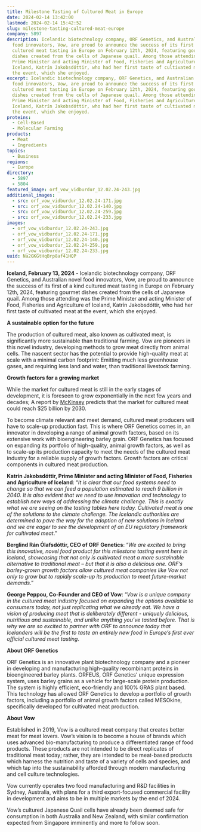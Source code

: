 ```yaml
---
title: Milestone Tasting of Cultured Meat in Europe
date: 2024-02-14 13:42:00
lastmod: 2024-02-14 15:42:52
slug: milestone-tasting-cultured-meat-europe
company: 5897
description: Icelandic biotechnology company, ORF Genetics, and Australian novel
  food innovators, Vow, are proud to announce the success of its first of a kind
  cultured meat tasting in Europe on February 12th, 2024, featuring gourmet
  dishes created from the cells of Japanese quail. Among those attending was the
  Prime Minister and acting Minister of Food, Fisheries and Agriculture of
  Iceland, Katrín Jakobsdóttir, who had her first taste of cultivated meat at
  the event, which she enjoyed.
excerpt: Icelandic biotechnology company, ORF Genetics, and Australian novel
  food innovators, Vow, are proud to announce the success of its first of a kind
  cultured meat tasting in Europe on February 12th, 2024, featuring gourmet
  dishes created from the cells of Japanese quail. Among those attending was the
  Prime Minister and acting Minister of Food, Fisheries and Agriculture of
  Iceland, Katrín Jakobsdóttir, who had her first taste of cultivated meat at
  the event, which she enjoyed.
proteins:
  - Cell-Based
  - Molecular Farming
products:
  - Meat
  - Ingredients
topics:
  - Business
regions:
  - Europe
directory:
  - 5897
  - 5804
featured_image: orf_vow_vidburdur_12.02.24-243.jpg
additional_images:
  - src: orf_vow_vidburdur_12.02.24-171.jpg
  - src: orf_vow_vidburdur_12.02.24-140.jpg
  - src: orf_vow_vidburdur_12.02.24-259.jpg
  - src: orf_vow_vidburdur_12.02.24-233.jpg
images:
  - orf_vow_vidburdur_12.02.24-243.jpg
  - orf_vow_vidburdur_12.02.24-171.jpg
  - orf_vow_vidburdur_12.02.24-140.jpg
  - orf_vow_vidburdur_12.02.24-259.jpg
  - orf_vow_vidburdur_12.02.24-233.jpg
uuid: Na2GKGtHqBrp8af41HQP
---
```

**Iceland, February 13, 2024** - Icelandic biotechnology company, ORF Genetics, and Australian novel food innovators, Vow, are proud to announce the success of its first of a kind cultured meat tasting in Europe on February 12th, 2024, featuring gourmet dishes created from the cells of Japanese quail. Among those attending was the Prime Minister and acting Minister of Food, Fisheries and Agriculture of Iceland, Katrín Jakobsdóttir, who had her first taste of cultivated meat at the event, which she enjoyed.

**A sustainable option for the future** 

The production of cultured meat, also known as cultivated meat, is significantly more sustainable than traditional farming. Vow are pioneers in this novel industry, developing methods to grow meat directly from animal cells. The nascent sector has the potential to provide high-quality meat at scale with a minimal carbon footprint: Emitting much less greenhouse gases, and requiring less land and water, than traditional livestock farming.

**Growth factors for a growing market** 

While the market for cultured meat is still in the early stages of development, it is foreseen to grow exponentially in the next few years and decades; A report by [McKinsey](https://www.mckinsey.com/industries/agriculture/our-insights/cultivated-meat-out-of-the-lab-into-the-frying-pan) predicts that the market for cultured meat could reach $25 billion by 2030.

To become climate relevant and meet demand, cultured meat producers will have to scale-up production fast. This is where ORF Genetics comes in, an innovator in developing a range of animal growth factors, based on its extensive work with bioengineering barley grain.  ORF Genetics has focused on expanding its portfolio of high-quality, animal growth factors, as well as to scale-up its production capacity to meet the needs of the cultured meat industry for a reliable supply of growth factors. Growth factors are critical components in cultured meat production.

**Katrín Jakobsdóttir, Prime Minister and acting Minister of Food, Fisheries and Agriculture of Iceland**: “*It is clear that our food systems need to change so that we can feed a population estimated to reach 9 billion in 2040. It is also evident that we need to use innovation and technology to establish new ways of addressing the climate challenge. This is exactly what we are seeing on the tasting tables here today. Cultivated meat is one of the solutions to the climate challenge. The Icelandic authorities are determined to pave the way for the adoption of new solutions in Iceland and we are eager to see the development of an EU regulatory framework for cultivated meat*.”

**Berglind Rán Ólafsdóttir, CEO of ORF Genetics**: “*We are excited to bring this innovative, novel food product for this milestone tasting event here in Iceland, showcasing that not only is cultivated meat a more sustainable alternative to traditional meat – but that it is also a delicious one. ORF’s barley-grown growth factors allow cultured meat companies like Vow not only to grow but to rapidly scale-up its production to meet future-market demands*.”

**George Peppou, Co-Founder and CEO of Vow**: “*Vow is a unique company in the cultured meat industry focused on expanding the options available to consumers today, not just replicating what we already eat. We have a vision of  producing meat that is deliberately different - uniquely delicious, nutritious and sustainable, and unlike anything you’ve tasted before. That is why we are so excited to partner with ORF to announce today that Icelanders will be the first to taste an entirely new food in Europe’s first ever official cultured meat tasting*.

**About ORF Genetics**

ORF Genetics is an innovative plant biotechnology company and a pioneer in developing and manufacturing high-quality recombinant proteins in bioengineered barley plants. ORFEUS, ORF Genetics’ unique expression system, uses barley grains as a vehicle for large-scale protein production. The system is highly efficient, eco-friendly and 100% GRAS plant based. This technology has allowed ORF Genetics to develop a portfolio of growth factors, including a portfolio of animal growth factors called MESOkine, specifically developed for cultivated meat production. 

**About Vow**

Established in 2019, Vow is a cultured meat company that creates better meat for meat lovers. Vow’s vision is to become a house of brands which uses advanced bio-manufacturing to produce a differentiated range of food products. These products are not intended to be direct replicates of traditional meat today; rather, they are intended to be meat-based products which harness the nutrition and taste of a variety of cells and species, and which tap into the sustainability afforded through modern manufacturing and cell culture technologies. 

Vow currently operates two food manufacturing and R&D facilities in Sydney, Australia, with plans for a third export-focused commercial facility in development and aims to be in multiple markets by the end of 2024.

Vow’s cultured Japanese Quail cells have already been deemed safe for consumption in both Australia and New Zealand, with similar confirmation expected from Singapore imminently and more to follow soon.

